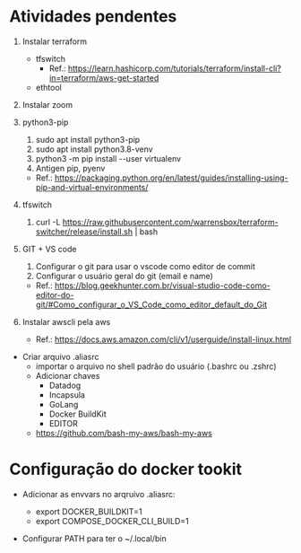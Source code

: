 # Atividades pendentes
1. Instalar terraform
    * tfswitch
        * Ref.: https://learn.hashicorp.com/tutorials/terraform/install-cli?in=terraform/aws-get-started
    * ethtool

1. Instalar zoom
1. python3-pip
    1. sudo apt install python3-pip
    1. sudo apt install python3.8-venv
    1. python3 -m pip install --user virtualenv
    1. Antigen pip, pyenv

    * Ref.: https://packaging.python.org/en/latest/guides/installing-using-pip-and-virtual-environments/

1. tfswitch
    1. curl -L https://raw.githubusercontent.com/warrensbox/terraform-switcher/release/install.sh | bash

1. GIT + VS code
    1. Configurar o git para usar o vscode como editor de commit
    1. Configurar o usuário geral do git (email e name)

    * Ref.: https://blog.geekhunter.com.br/visual-studio-code-como-editor-do-git/#Como_configurar_o_VS_Code_como_editor_default_do_Git

1. Instalar awscli pela aws
    * Ref.: https://docs.aws.amazon.com/cli/v1/userguide/install-linux.html


* Criar arquivo .aliasrc
    * importar o arquivo no shell padrão do usuário (.bashrc ou .zshrc)
    * Adicionar chaves
        * Datadog
        * Incapsula
        * GoLang
        * Docker BuildKit
        * EDITOR
    * https://github.com/bash-my-aws/bash-my-aws

# Configuração do docker tookit
* Adicionar as envvars no arqruivo .aliasrc:
    * export DOCKER_BUILDKIT=1
    * export COMPOSE_DOCKER_CLI_BUILD=1

* Configurar PATH para ter o ~/.local/bin
